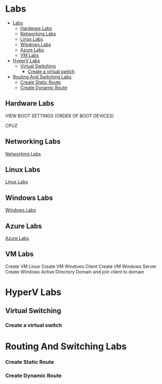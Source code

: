 # Labs

- [Labs](#labs)
  - [Hardware Labs](#hardware-labs)
  - [Networking Labs](#networking-labs)
  - [Linux Labs](#linux-labs)
  - [Windows Labs](#windows-labs)
  - [Azure Labs](#azure-labs)
  - [VM Labs](#vm-labs)
- [HyperV Labs](#hyperv-labs)
  - [Virtual Switching](#virtual-switching)
    - [Create a virtual switch](#create-a-virtual-switch)
- [Routing And Switching Labs](#routing-and-switching-labs)
    - [Create Static Route](#create-static-route)
    - [Create Dynamic Route](#create-dynamic-route)



## Hardware Labs

VIEW BOOT SETTINGS (ORDER OF BOOT DEVICES)	

CPUZ

## Networking Labs

[Networking Labs](labs-networking.md)

## Linux Labs  

[Linux Labs](labs-linux.md)


## Windows Labs

[Windows Labs](windows-labs.md)


## Azure Labs

[Azure Labs](labs-azure.md)




## VM Labs

Create VM Linux
Create VM Windows Client
Create VM Windows Server
Create Windows Active Directory Domain and join client to domain



# HyperV Labs

## Virtual Switching

### Create a virtual switch

# Routing And Switching Labs

### Create Static Route

### Create Dynamic Route

